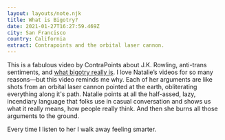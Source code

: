 ```yaml
---
layout: layouts/note.njk
title: What is Bigotry?
date: 2021-01-27T16:27:59.469Z
city: San Francisco
country: California
extract: Contrapoints and the orbital laser cannon.
---
```


This is a fabulous video by ContraPoints about J.K. Rowling, anti-trans sentiments, and [what bigotry really is](https://youtu.be/7gDKbT_l2us). I love Natalie’s videos for so many reasons—but this video reminds me why. Each of her arguments are like shots from an orbital laser cannon pointed at the earth, obliterating everything along it's path. Natalie points at all the half-assed, lazy, incendiary language that folks use in casual conversation and shows us what it really means, how people really think. And then she burns all those arguments to the ground.

Every time I listen to her I walk away feeling smarter.
